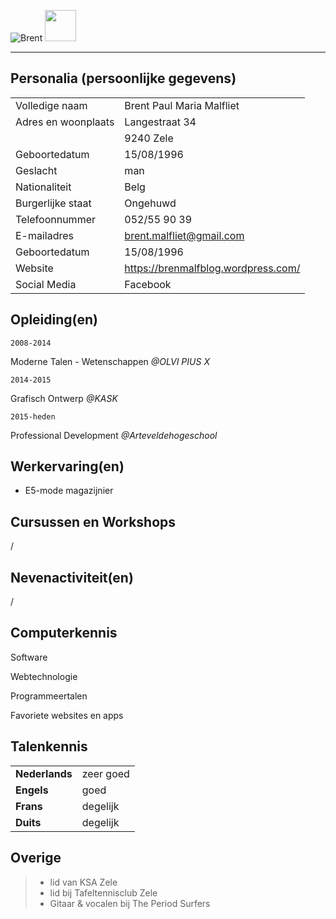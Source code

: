 ![Brent](https://scontent-bru2-1.xx.fbcdn.net/v/t1.0-9/11817209_1162930217054340_8596177917369584767_n.jpg?oh=8d990fe98e37cc55daa3bd2d15292876&oe=587B3C8D)
<img src="https://scontent-bru2-1.xx.fbcdn.net/v/t1.0-9/11817209_1162930217054340_8596177917369584767_n.jpg?oh=8d990fe98e37cc55daa3bd2d15292876&oe=587B3C8D" width="50px">
- - - - 

Personalia (persoonlijke gegevens)
---
|                     |                                     |
| ------------------- | ----------------------------------- |
| Volledige naam      | Brent Paul Maria Malfliet           |
| Adres en woonplaats | Langestraat 34                      |
|                     | 9240 Zele                           |
| Geboortedatum       | 15/08/1996                          |
| Geslacht            | man                                 |
| Nationaliteit       | Belg                                |
| Burgerlijke staat   | Ongehuwd                            |
| Telefoonnummer      | 052/55 90 39                        |
| E-mailadres         | brent.malfliet@gmail.com            |
| Geboortedatum       | 15/08/1996                          |
| Website             | https://brenmalfblog.wordpress.com/ |
| Social Media        | Facebook                            |

Opleiding(en)
---
```
2008-2014
```

Moderne Talen - Wetenschappen  *@OLVI PIUS X*

```
2014-2015
```

Grafisch Ontwerp _@KASK_

```
2015-heden
```

Professional Development _@Arteveldehogeschool_


Werkervaring(en)
---
* E5-mode magazijnier 

Cursussen en Workshops
---
/

Nevenactiviteit(en)
---
/

Computerkennis
---
Software

Webtechnologie

Programmeertalen

Favoriete websites en apps

Talenkennis
---
|                |           |
| -------------- | --------- |
| **Nederlands** | zeer goed |
| **Engels**     | goed      |
| **Frans**      | degelijk  |
| **Duits**      | degelijk  |


Overige
---
> * lid van KSA Zele
> * lid bij Tafeltennisclub Zele
> * Gitaar & vocalen bij The Period Surfers





